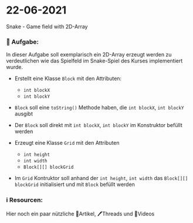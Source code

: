 # 22-06-2021
Snake - Game field with 2D-Array



### 📝 Aufgabe:

In dieser Aufgabe soll exemplarisch ein 2D-Array erzeugt werden zu verdeutlichen wie das Spielfeld im Snake-Spiel des Kurses implementiert wurde.

- Erstellt eine Klasse ```Block``` mit den Attributen:
  - ```int blockX```
  - ```int blockY```
- ```Block``` soll eine ```toString()``` Methode haben, die  ```int blockX```, ```int blockY``` ausgibt
- Der ```Block``` soll direkt mit  ```int blockX```, ```int blockY``` im Konstruktor befüllt werden


- Erzeugt eine Klasse ```Grid``` mit den Attributen
  - ```int height```
  - ```int width```
  - ```Block[][] blockGrid```

- Im ```Grid``` Kontruktor soll anhand der ```int height```, ```int width``` das ```Block[][] blockGrid``` initialisiert und mit ```Block``` befüllt werden



### ℹ️ Resourcen:
Hier noch ein paar nützliche 📃Artikel, 🖊️Threads und 🎥Videos
